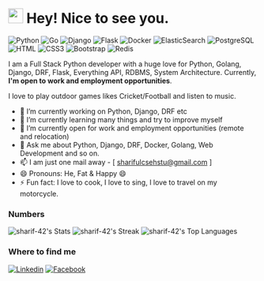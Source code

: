 <h1><img src="https://emojis.slackmojis.com/emojis/images/1531849430/4246/blob-sunglasses.gif?1531849430" width="30"/> Hey! Nice to see you.</h1>


![Python](https://img.shields.io/badge/Python-3776AB?style=flat-square&logo=python&logoColor=white)
![Go](https://img.shields.io/badge/Go-00ADD8?style=flat-square&logo=go&logoColor=white)
![Django](https://img.shields.io/badge/Django-092E20?style=flat-square&logo=django&logoColor=white)
![Flask](https://img.shields.io/badge/Flask-000000?style=flat-square&logo=flask&logoColor=white)
![Docker](https://img.shields.io/badge/docker-%230db7ed.svg?style=flat-square&logo=html5&logoColor=white)
![ElasticSearch](https://img.shields.io/badge/-ElasticSearch-005571?style=flat-square&logo=html5&logoColor=white)
![PostgreSQL](https://img.shields.io/badge/PostgreSQL-316192?style=style=flat-square&logo=postgresql&logoColor=white)
![HTML](https://img.shields.io/badge/HTML5-E34F26?style=flat-square&logo=html5&logoColor=white)
![CSS3](https://img.shields.io/badge/CSS3-1572B6?style=flat-square&logo=css3&logoColor=white)
![Bootstrap](https://img.shields.io/badge/Bootstrap-563D7C?style=flat-square&logo=bootstrap&logoColor=white)
![Redis](https://img.shields.io/badge/redis-%23DD0031.svg?&style=flat-square&logo=redis&logoColor=white)

I am a Full Stack Python developer with a huge love for Python, Golang, Django, DRF, Flask, Everything API, RDBMS, System Architecture. Currently, **I'm open to work and employment opportunities**.

I love to play outdoor games likes Cricket/Football and listen to music.


- 🔭 I’m currently working on Python, Django, DRF etc
- 🌱 I’m currently learning many things and try to improve myself
- 👯 I’m currently open for work and employment opportunities (remote and relocation)
- 💬 Ask me about Python, Django, DRF, Docker, Golang, Web Development and so on.
- 📫 I am just one mail away - [ sharifulcsehstu@gmail.com ]
- 😄 Pronouns: He, Fat & Happy 😄
- ⚡ Fun fact: I love to cook, I love to sing, I love to travel on my motorcycle.

### Numbers

![sharif-42's Stats](https://github-readme-stats.vercel.app/api?username=sharif-42&theme=darcula&show_icons=true&hide_border=true&count_private=true)
![sharif-42's Streak](https://github-readme-streak-stats.herokuapp.com/?user=sharif-42&theme=darcula&hide_border=true)
![sharif-42's Top Languages](https://github-readme-stats.vercel.app/api/top-langs/?username=sharif-42&theme=darcula&show_icons=true&hide_border=true&layout=compact)

### Where to find me
[![Linkedin](https://img.shields.io/badge/LinkedIn-0077B5?style=flat-square&logo=linkedin&logoColor=white)](https://www.linkedin.com/in/md-shariful-islam-23a168175/)
[![Facebook](https://img.shields.io/badge/Facebook-1877F2?style=flat-square&logo=facebook&logoColor=white)](https://www.facebook.com/sharif042.csehstu/)